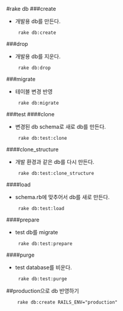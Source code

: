 #rake db
###create
 * 개발용 db를 만든다.

        rake db:create

###drop
 * 개발용 db를 지운다.

        rake db:drop

###migrate
 * 테이블 변경 반영

        rake db:migrate

###test
####clone
 * 변경된 db schema로 새로 db를 만든다.

        rake db:test:clone
####clone_structure
 * 개발 환경과 같은 db를 다시 만든다.

        rake db:test:clone_structure

####load
 * schema.rb에 맞추어서 db를 새로 만든다.

        rake db:test:load
####prepare
 * test db를 migrate

        rake db:test:prepare

####purge
 * test database를 비운다.

        rake db:test:purge

##production으로 db 반영하기

        rake db:create RAILS_ENV="production"
